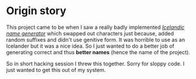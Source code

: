 # Origin story

This project came to be when I saw a really badly implemented [*Icelandic name generator*](http://www.vg.no/spesial/2016/islandsk-navnegenerator/?lang=en) which swapped out characters just because, added random suffixes and didn't use genitive form. It was horrible to use as an Icelander but it was a nice idea. So I just wanted to do a better job of generating correct and thus **better names** (hence the name of the project).

So in short hacking session I threw this together. Sorry for sloppy code. I just wanted to get this out of my system.

